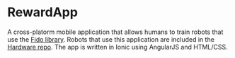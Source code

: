# RewardApp

A cross-platorm mobile application that allows humans to train robots that use the [Fido library](https://github.com/FidoProject/Fido). Robots that use this application are included in the [Hardware repo](https://github.com/FidoProject/Hardware). The app is written in Ionic using AngularJS and HTML/CSS.
